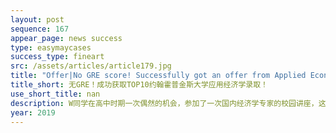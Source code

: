 ```yaml
---
layout: post
sequence: 167
appear_page: news success
type: easymaycases
success_type: fineart
src: /assets/articles/article179.jpg
title: "Offer|No GRE score! Successfully got an offer from Applied Economics program at TOP10 Johns Hopkins University"
title_short: 无GRE！成功获取TOP10约翰霍普金斯大学应用经济学录取！
use_short_title: nan
description: W同学在高中时期一次偶然的机会，参加了一次国内经济学专家的校园讲座，这为W同学打开了一扇新的大门，从此着迷于经济领域，并把成为一流的经济学人才定为了自己的目标。在高中最后的时间里临时决定出国，通过多方努力，勉强拿到了TOP60美国本科的录取。然而，对于有着跻身一流经济学人才之列梦想的W同学而言，这样的学校并不能满足他的要求，决定等到申请研究生阶段放手一搏。
year: 2019
---
```



